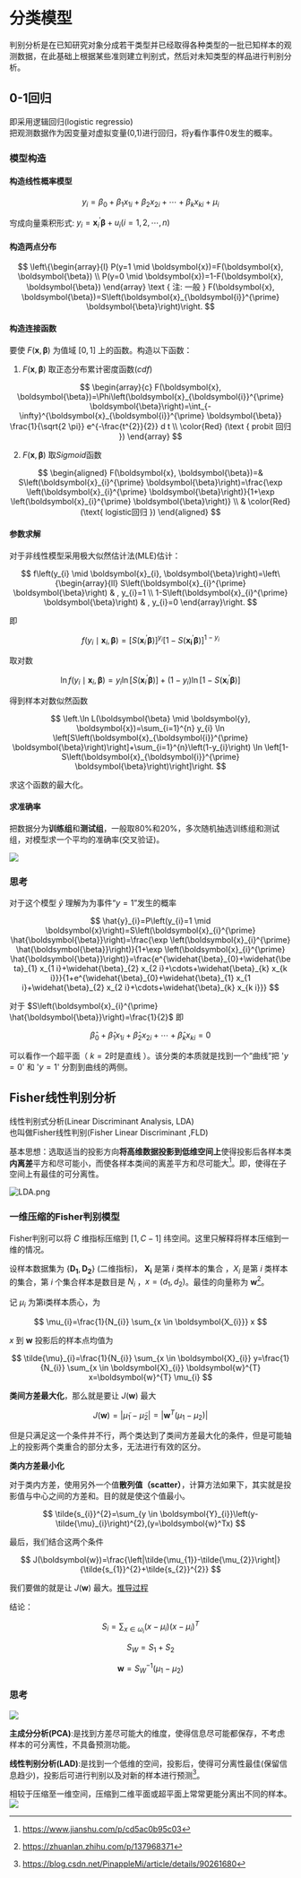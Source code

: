 # 分类模型

判别分析是在已知研究对象分成若干类型并已经取得各种类型的一批已知样本的观测数据，在此基础上根据某些准则建立判别式，然后对未知类型的样品进行判别分析。

## 0-1回归

即采用逻辑回归(logistic regressio)\
把观测数据作为因变量对虚拟变量(0,1)进行回归，将y看作事件0发生的概率。

### 模型构造

#### 构造线性概率模型

$$
y_{i}=\beta_{0}+\beta_{1} x_{1 i}+\beta_{2} x_{2 i}+\cdots+\beta_{k} x_{k i}+\mu_{i}
$$

㝍成向量乘积形式:  $y_{i}=\boldsymbol{x}_{i}^{\prime} \boldsymbol{\beta}+u_{i}(i=1,2, \cdots, n)$

#### 构造两点分布

$$
\left\{\begin{array}{l}
P(y=1 \mid \boldsymbol{x})=F(\boldsymbol{x}, \boldsymbol{\beta}) \\
P(y=0 \mid \boldsymbol{x})=1-F(\boldsymbol{x}, \boldsymbol{\beta})
\end{array} \text { 注: 一般 } F(\boldsymbol{x}, \boldsymbol{\beta})=S\left(\boldsymbol{x}_{\boldsymbol{i}}^{\prime} \boldsymbol{\beta}\right)\right.
$$

#### 构造连接函数

要使 $F(\boldsymbol{x},\boldsymbol{\beta})$ 为值域 $[0,1]$ 上的函数。构造以下函数：

1. $F(\boldsymbol{x},\boldsymbol{\beta})$ 取正态分布累计密度函数$(cdf)$

$$
\begin{array}{c}
F(\boldsymbol{x}, \boldsymbol{\beta})=\Phi\left(\boldsymbol{x}_{\boldsymbol{i}}^{\prime} \boldsymbol{\beta}\right)=\int_{-\infty}^{\boldsymbol{x}_{\boldsymbol{i}}^{\prime} \boldsymbol{\beta}} \frac{1}{\sqrt{2 \pi}} e^{-\frac{t^{2}}{2}} d t \\
\color{Red} (\text { probit 回归 })
\end{array}
$$

2. $F(\boldsymbol{x},\boldsymbol{\beta})$ 取$Sigmoid$函数

$$
\begin{aligned}
F(\boldsymbol{x}, \boldsymbol{\beta})=& S\left(\boldsymbol{x}_{i}^{\prime} \boldsymbol{\beta}\right)=\frac{\exp \left(\boldsymbol{x}_{i}^{\prime} \boldsymbol{\beta}\right)}{1+\exp \left(\boldsymbol{x}_{i}^{\prime} \boldsymbol{\beta}\right)} \\
& \color{Red} (\text{ logistic回归  })
\end{aligned}
$$

#### 参数求解

对于非线性模型采用极大似然估计法(MLE)估计：

$$
f\left(y_{i} \mid \boldsymbol{x}_{i}, \boldsymbol{\beta}\right)=\left\{\begin{array}{ll}
S\left(\boldsymbol{x}_{i}^{\prime} \boldsymbol{\beta}\right) & , y_{i}=1 \\
1-S\left(\boldsymbol{x}_{i}^{\prime} \boldsymbol{\beta}\right) & , y_{i}=0
\end{array}\right.
$$

即

$$
f\left(y_{i} \mid \boldsymbol{x}_{i}, \boldsymbol{\beta}\right)=\left[S\left(\boldsymbol{x}_{i}^{\prime} \boldsymbol{\beta}\right)\right]^{y_{i}}\left[1-S\left(\boldsymbol{x}_{\boldsymbol{i}}^{\prime} \boldsymbol{\beta}\right)\right]^{1-y_{i}}
$$

取对数

$$
\ln f\left(y_{i} \mid \boldsymbol{x}_{i}, \boldsymbol{\beta}\right)=y_{i} \ln \left[S\left(\boldsymbol{x}_{i}^{\prime} \boldsymbol{\beta}\right)\right]+\left(1-y_{i}\right) \ln \left[1-S\left(\boldsymbol{x}_{i}^{\prime} \boldsymbol{\beta}\right)\right]
$$

得到样本对数似然函数 

$$
\left.\ln L(\boldsymbol{\beta} \mid \boldsymbol{y}, \boldsymbol{x})=\sum_{i=1}^{n} y_{i} \ln \left[S\left(\boldsymbol{x}_{\boldsymbol{i}}^{\prime} \boldsymbol{\beta}\right)\right]+\sum_{i=1}^{n}\left(1-y_{i}\right) \ln \left[1-S\left(\boldsymbol{x}_{\boldsymbol{i}}^{\prime} \boldsymbol{\beta}\right)\right]\right.
$$

求这个函数的最大化。

#### 求准确率

把数据分为**训练组**和**测试组**，一般取80%和20%，多次随机抽选训练组和测试组，对模型求一个平均的准确率(交叉验证)。

![](https://s2.loli.net/2022/02/12/YVulZUi73kohRfN.png)

### 思考

对于这个模型 $\hat{y}$ 理解为为事件“$y=1$”发生的概率

$$
\hat{y}_{i}=P\left(y_{i}=1 \mid \boldsymbol{x}\right)=S\left(\boldsymbol{x}_{i}^{\prime} \hat{\boldsymbol{\beta}}\right)=\frac{\exp \left(\boldsymbol{x}_{i}^{\prime} \hat{\boldsymbol{\beta}}\right)}{1+\exp \left(\boldsymbol{x}_{i}^{\prime} \hat{\boldsymbol{\beta}}\right)}=\frac{e^{\widehat{\beta}_{0}+\widehat{\beta}_{1} x_{1 i}+\widehat{\beta}_{2} x_{2 i}+\cdots+\widehat{\beta}_{k} x_{k i}}}{1+e^{\widehat{\beta}_{0}+\widehat{\beta}_{1} x_{1 i}+\widehat{\beta}_{2} x_{2 i}+\cdots+\widehat{\beta}_{k} x_{k i}}}
$$

对于 $S\left(\boldsymbol{x}_{i}^{\prime} \hat{\boldsymbol{\beta}}\right)=\frac{1}{2}$ 即

$$
{\widehat{\beta}_{0}+\widehat{\beta}_{1} x_{1 i}+\widehat{\beta}_{2} x_{2 i}+\cdots+\widehat{\beta}_{k} x_{k i}}=0
$$

可以看作一个超平面（ $k=2$时是直线 ）。该分类的本质就是找到一个“曲线”把 '$y=0$' 和 '$y=1$' 分割到曲线的两侧。

## Fisher线性判别分析
线性判别式分析(Linear Discriminant Analysis, LDA)\
也叫做Fisher线性判别(Fisher Linear Discriminant ,FLD)

基本思想：选取适当的投影方向**将高维数据投影到低维空间上**使得投影后各样本类**内离差**平方和尽可能小，而使各样本类间的离差平方和尽可能大[^2]。即，使得在子空间上有最佳的可分离性。

![LDA.png](https://s2.loli.net/2022/02/12/Eusi4l2NkGBMZj1.png)

### 一维压缩的Fisher判别模型

Fisher判别可以将 $C$ 维指标压缩到 $[1,C-1]$ 纬空间。这里只解释将样本压缩到一维的情况。

设样本数据集为 $\{\boldsymbol{D_1},\boldsymbol{D_2}\}$ (二维指标)， $\boldsymbol{X_i}$ 是第 $i$ 类样本的集合 ，$X_i$ 是第 $i$ 类样本的集合，第 $i$ 个集合样本是数目是 $N_i$ ，$x=(d_1,d_2)$。最佳的向量称为 $\boldsymbol{w}$[^4]。

记 $\mu_i$ 为第i类样本质心，为

$$
\mu_{i}=\frac{1}{N_{i}} \sum_{x \in \boldsymbol{X_{i}}} x
$$

$x$ 到 $\boldsymbol{w}$ 投影后的样本点均值为

$$
\tilde{\mu}_{i}=\frac{1}{N_{i}} \sum_{x \in  \boldsymbol{X}_{i}} y=\frac{1}{N_{i}} \sum_{x \in  \boldsymbol{X}_{i}} \boldsymbol{w}^{T} x=\boldsymbol{w}^{T} \mu_{i}
$$

**类间方差最大化**，那么就是要让 $J(\boldsymbol{w})$ 最大

$$
J(\boldsymbol{w})=\left|\tilde{\mu}_{1}-\tilde{\mu}_{2}\right|=\left|\boldsymbol{w}^{T}\left(\mu_{1}-\mu_{2}\right)\right|
$$

但是只满足这一个条件并不行，两个类达到了类间方差最大化的条件，但是可能轴上的投影两个类重合的部分太多，无法进行有效的区分。

**类内方差最小化**

对于类内方差，使用另外一个值**散列值（scatter）**，计算方法如果下，其实就是投影值与中心之间的方差和。目的就是使这个值最小。

$$
\tilde{s_{i}}^{2}=\sum_{y \in \boldsymbol{Y}_{i}}\left(y-\tilde{\mu}_{i}\right)^{2},(y=\boldsymbol{w}^Tx)
$$

最后，我们结合这两个条件

$$
J(\boldsymbol{w})=\frac{\left|\tilde{\mu_{1}}-\tilde{\mu_{2}}\right|}{\tilde{s_{1}}^{2}+\tilde{s_{2}}^{2}}
$$

我们要做的就是让 $J(\boldsymbol{w})$ 最大。[推导过程](https://blog.csdn.net/antkillerfarm/article/details/80880221)

结论：

$$
S_{i}=\sum_{x \in \omega_{i}}\left(x-\mu_{i}\right)\left(x-\mu_{i}\right)^{T}
$$

$$
S_{W}=S_{1}+S_{2}
$$

$$
\boldsymbol{w}=S_{W}^{-1}\left(\mu_{1}-\mu_{2}\right)
$$

### 思考

![](https://img-blog.csdnimg.cn/20190516120230815.jpg?x-oss-process=image/watermark,type_ZmFuZ3poZW5naGVpdGk,shadow_10,text_aHR0cHM6Ly9ibG9nLmNzZG4ubmV0L1BpbmFwcGxlTWk=,size_16,color_FFFFFF,t_70)

**主成分分析(PCA)**:是找到方差尽可能大的维度，使得信息尽可能都保存，不考虑样本的可分离性，不具备预测功能。

**线性判别分析(LAD)**:是找到一个低维的空间，投影后，使得可分离性最佳(保留信息趋少)，投影后可进行判别以及对新的样本进行预测[^3]。

相较于压缩至一维空间，压缩到二维平面或超平面上常常更能分离出不同的样本。
![](https://s2.loli.net/2022/02/12/6gjoFQa8Hy5NWR9.png)


[^1]: 清风数学建模
[^2]: https://www.jianshu.com/p/cd5ac0b95c03
[^3]: https://blog.csdn.net/PinappleMi/article/details/90261680
[^4]: https://zhuanlan.zhihu.com/p/137968371